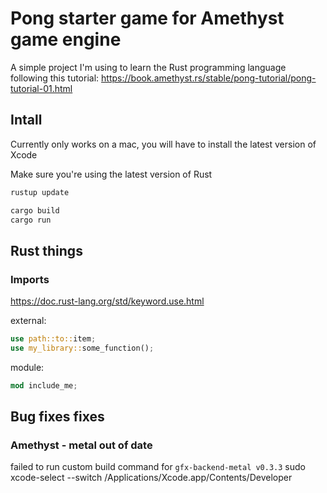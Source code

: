 # Pong starter game for Amethyst game engine
A simple project I'm using to learn the Rust programming language following this tutorial:
https://book.amethyst.rs/stable/pong-tutorial/pong-tutorial-01.html

## Intall

Currently only works on a mac, you will have to install the latest version of Xcode

Make sure you're using the latest version of Rust
```sh
rustup update
```

```sh
cargo build
cargo run
```


## Rust things

### Imports

https://doc.rust-lang.org/std/keyword.use.html

external:
```rs
use path::to::item;
use my_library::some_function();
```

module:
```rs
mod include_me;
```

## Bug fixes fixes

### Amethyst - metal out of date
failed to run custom build command for `gfx-backend-metal v0.3.3`
sudo xcode-select --switch /Applications/Xcode.app/Contents/Developer
